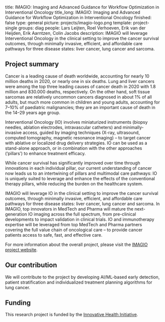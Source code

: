 title: IMAGIO: Imaging and Advanced Guidance for Workflow Optimization in Interventional Oncology
title_long: IMAGIO: Imaging and Advanced Guidance for Workflow Optimization in Interventional Oncology
finished: false
type: general
picture: projects/imagio-logo.png
template: project-single
groups: diag
people: Lars Leijten, Roel Verhoeven, Erik van der Heijden, Erik Aarntzen, Colin Jacobs
description: IMAGIO will leverage Interventional Oncology in the clinical setting to improve the cancer survival outcomes, through minimally invasive, efficient, and affordable care pathways for three disease states: liver cancer, lung cancer and sarcoma.

## Project summary
Cancer is a leading cause of death worldwide, accounting for nearly 10 million deaths in 2020, or nearly one in six deaths. Lung and liver cancers were among the top three leading causes of cancer death in 2020 with 1.8 million and 830.000 deaths, respectively. On the other hand, soft tissue sarcomas are relatively uncommon cancers diagnosed in about 1% of all adults, but much more common in children and young adults, accounting for 7–10% of paediatric malignancies; they are an important cause of death in the 14–29 years age group.

Interventional Oncology (IO) involves miniaturized instruments (biopsy needles, ablation electrodes, intravascular catheters) and minimally-invasive access, guided by imaging techniques (X-ray, ultrasound, computed tomography, magnetic resonance imaging) – to target cancer with ablative or localized drug delivery strategies. IO can be used as a stand-alone approach, or in combination with the other approaches (‘pillars’) to enhance treatment efficacy.

While cancer survival has significantly improved over time through innovations in each individual pillar, our current understanding of cancer now leads us to an intertwining of pillars and multimodal care pathways: IO is uniquely suited to leverage and enhance the effects of the conventional therapy pillars, while reducing the burden on the healthcare system.

IMAGIO will leverage IO in the clinical setting to improve the cancer survival outcomes, through minimally invasive, efficient, and affordable care pathways for three disease states: liver cancer, lung cancer and sarcoma. In IMAGIO, top innovators in MedTech and Pharma will mature the next-generation IO imaging across the full spectrum, from pre-clinical developments to impact validation in clinical trials. IO and immunotherapy expertise will be leveraged from top MedTech and Pharma partners covering the full value chain of oncological care – to provide cancer patients access to safe, fast, and effective care.

For more information about the overall project, please visit the [IMAGIO project website](https://imagioproject.eu/).

## Our contribution
We will contribute to the project by developing AI/ML-based early detection, patient stratification and individualized treatment planning algorithms for lung cancer.

## Funding
This research project is funded by the [Innovative Health Initiative](https://www.ihi.europa.eu/).
